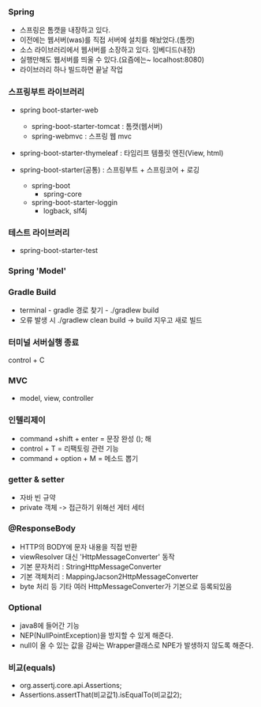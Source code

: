 ### Spring

- 스프링은 톰캣을 내장하고 있다.
- 이전에는 웹서버(was)를 직접 서버에 설치를 해놨었다.(톰캣)
- 소스 라이브러리에서 웹서버를 소장하고 있다. 임베디드(내장)
- 실행만해도 웹서버를 띄울 수 있다.(요즘에는~ localhost:8080)
- 라이브러리 하나 빌드하면 끝날 작업

### 스프링부트 라이브러리
- spring boot-starter-web
  - spring-boot-starter-tomcat : 톰캣(웹서버)
  - spring-webmvc : 스프링 웹 mvc

- spring-boot-starter-thymeleaf : 타임리프 템플릿 엔진(View, html)

- spring-boot-starter(공통) : 스프링부트 + 스프링코어 + 로깅
  - spring-boot
    - spring-core
  - spring-boot-starter-loggin
    - logback, slf4j
    
### 테스트 라이브러리
- spring-boot-starter-test

### Spring 'Model'

### Gradle Build
- terminal - gradle 경로 찾기 - ./gradlew build
- 오류 발생 시 ./gradlew clean build -> build 지우고 새로 빌드

### 터미널 서버실행 종료
control + C

### MVC
- model, view, controller

### 인텔리제이
- command +shift + enter = 문장 완성 (); 해 
- control + T = 리팩토링 관련 기능
- command + option + M = 메소드 뽑기

### getter & setter
- 자바 빈 규약
- private 객체 -> 접근하기 위해선 게터 세터

### @ResponseBody
- HTTP의 BODY에 문자 내용을 직접 반환
- viewResolver 대신 'HttpMessageConverter' 동작
- 기본 문자처리 : StringHttpMessageConverter
- 기본 객체처리 : MappingJacson2HttpMessageConverter
- byte 처리 등 기타 여러 HttpMessageConverter가 기본으로 등록되있음

### Optional
- java8에 들어간 기능
- NEP(NullPointException)을 방지할 수 있게 해준다.
- null이 올 수 있는 값을 감싸는 Wrapper클래스로 NPE가 발생하지 않도록 해준다.

### 비교(equals)
- org.assertj.core.api.Assertions;
- Assertions.assertThat(비교값1).isEqualTo(비교값2);

